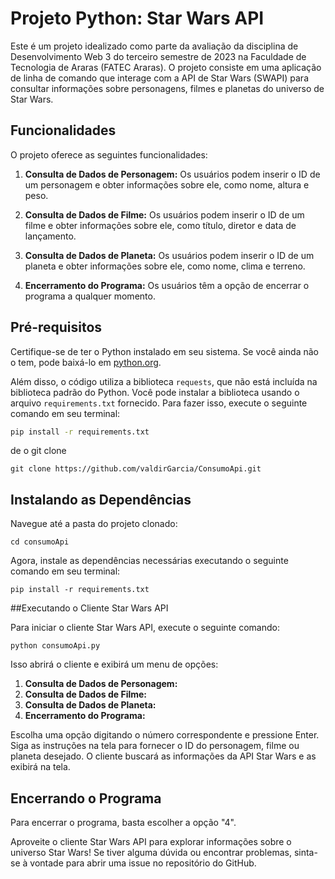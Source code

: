 # Projeto Python: Star Wars API

Este é um projeto idealizado como parte da avaliação da disciplina de Desenvolvimento Web 3 do terceiro semestre de 2023 na Faculdade de Tecnologia de
Araras (FATEC Araras). O projeto consiste em uma aplicação de linha de comando que interage com a API de Star Wars (SWAPI) para consultar informações 
sobre personagens, filmes e planetas do universo de Star Wars.

## Funcionalidades

O projeto oferece as seguintes funcionalidades:

1. **Consulta de Dados de Personagem:** Os usuários podem inserir o ID de um personagem e obter informações sobre ele, como nome, altura e peso.

2. **Consulta de Dados de Filme:** Os usuários podem inserir o ID de um filme e obter informações sobre ele, como título, diretor e data de lançamento.

3. **Consulta de Dados de Planeta:** Os usuários podem inserir o ID de um planeta e obter informações sobre ele, como nome, clima e terreno.

4. **Encerramento do Programa:** Os usuários têm a opção de encerrar o programa a qualquer momento.

## Pré-requisitos

Certifique-se de ter o Python instalado em seu sistema. Se você ainda não o tem, pode baixá-lo em [python.org](https://www.python.org/downloads/).

Além disso, o código utiliza a biblioteca `requests`, que não está incluída na biblioteca padrão do Python. Você pode instalar a biblioteca usando o arquivo `requirements.txt` fornecido. Para fazer isso, execute o seguinte comando em seu terminal:

```bash
pip install -r requirements.txt
```

de o git clone 

```
git clone https://github.com/valdirGarcia/ConsumoApi.git
```

## Instalando as Dependências 

Navegue até a pasta do projeto clonado:

```
cd consumoApi
```

Agora, instale as dependências necessárias executando o seguinte comando em seu terminal:

```
pip install -r requirements.txt
```

##Executando o Cliente Star Wars API

Para iniciar o cliente Star Wars API, execute o seguinte comando:

```
python consumoApi.py
```
Isso abrirá o cliente e exibirá um menu de opções:

1. **Consulta de Dados de Personagem:** 
2. **Consulta de Dados de Filme:**
3. **Consulta de Dados de Planeta:** 
4. **Encerramento do Programa:**

Escolha uma opção digitando o número correspondente e pressione Enter. Siga as instruções na tela para fornecer o ID do personagem, filme ou planeta desejado. O cliente buscará as informações da API Star Wars e as exibirá na tela.

## Encerrando o Programa

Para encerrar o programa, basta escolher a opção "4".

Aproveite o cliente Star Wars API para explorar informações sobre o universo Star Wars! Se tiver alguma dúvida ou encontrar problemas, sinta-se à vontade para abrir uma issue no repositório do GitHub.
